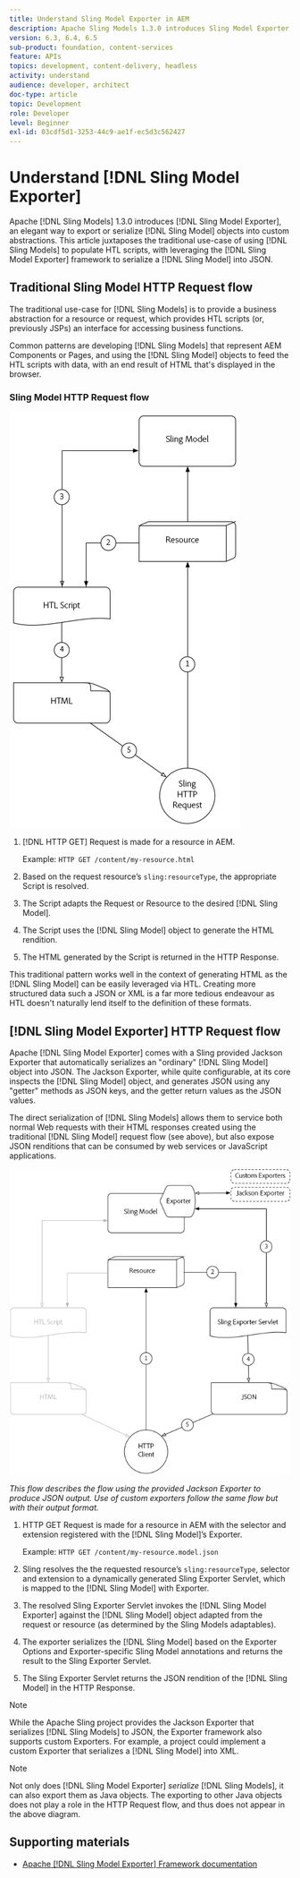 ```yaml
---
title: Understand Sling Model Exporter in AEM
description: Apache Sling Models 1.3.0 introduces Sling Model Exporter, an elegant way to export or serialize Sling Model objects into custom abstractions. This article juxtaposes the traditional use-case of using Sling Models to populate HTL scripts, with leveraging the Sling Model Exporter framework to serialize a Sling Model into JSON.
version: 6.3, 6.4, 6.5
sub-product: foundation, content-services
feature: APIs
topics: development, content-delivery, headless
activity: understand
audience: developer, architect
doc-type: article
topic: Development
role: Developer
level: Beginner
exl-id: 03cdf5d1-3253-44c9-ae1f-ec5d3c562427
---
```

# Understand [!DNL Sling Model Exporter]

Apache [!DNL Sling Models] 1.3.0 introduces [!DNL Sling Model Exporter], an elegant way to export or serialize [!DNL Sling Model] objects into custom abstractions. This article juxtaposes the traditional use-case of using [!DNL Sling Models] to populate HTL scripts, with leveraging the [!DNL Sling Model Exporter] framework to serialize a [!DNL Sling Model] into JSON.

## Traditional Sling Model HTTP Request flow

The traditional use-case for [!DNL Sling Models] is to provide a business abstraction for a resource or request, which provides HTL scripts (or, previously JSPs) an interface for accessing business functions.

Common patterns are developing [!DNL Sling Models] that represent AEM Components or Pages, and using the [!DNL Sling Model] objects to feed the HTL scripts with data, with an end result of HTML that's displayed in the browser.

### Sling Model HTTP Request flow

![Sling Model Request Flow](./assets/understand-sling-model-exporter/sling-model-request-flow.png)

1. [!DNL HTTP GET] Request is made for a resource in AEM.

   Example: `HTTP GET /content/my-resource.html`

1. Based on the request resource’s `sling:resourceType`, the appropriate Script is resolved.  

1. The Script adapts the Request or Resource to the desired [!DNL Sling Model].  

1. The Script uses the [!DNL Sling Model] object to generate the HTML rendition.  

1. The HTML generated by the Script is returned in the HTTP Response.

This traditional pattern works well in the context of generating HTML as the [!DNL Sling Model] can be easily leveraged via HTL. Creating more structured data such a JSON or XML is a far more tedious endeavour as HTL doesn't naturally lend itself to the definition of these formats.

## [!DNL Sling Model Exporter] HTTP Request flow

Apache [!DNL Sling Model Exporter] comes with a Sling provided Jackson Exporter that automatically serializes an "ordinary" [!DNL Sling Model] object into JSON. The Jackson Exporter, while quite configurable, at its core inspects the [!DNL Sling Model] object, and generates JSON using any "getter" methods as JSON keys, and the getter return values as the JSON values.

The direct serialization of [!DNL Sling Models] allows them to service both normal Web requests with their HTML responses created using the traditional [!DNL Sling Model] request flow (see above), but also expose JSON renditions that can be consumed by web services or JavaScript applications.

![Sling Model Exporter HTTP Request flow](./assets/understand-sling-model-exporter/sling-model-exporter-request-flow.png)

*This flow describes the flow using the provided Jackson Exporter to produce JSON output. Use of custom exporters follow the same flow but with their output format.*

1. HTTP GET Request is made for a resource in AEM with the selector and extension registered with the [!DNL Sling Model]’s Exporter.

   Example: `HTTP GET /content/my-resource.model.json`

1. Sling resolves the the requested resource’s `sling:resourceType`, selector and extension to a dynamically generated Sling Exporter Servlet, which is mapped to the [!DNL Sling Model] with Exporter.  
1. The resolved Sling Exporter Servlet invokes the [!DNL Sling Model Exporter] against the [!DNL Sling Model] object adapted from the request or resource (as determined by the Sling Models adaptables).
1. The exporter serializes the [!DNL Sling Model] based on the Exporter Options and Exporter-specific Sling Model annotations and returns the result to the Sling Exporter Servlet.
1. The Sling Exporter Servlet returns the JSON rendition of the [!DNL Sling Model] in the HTTP Response.

>[!NOTE]
>
>While the Apache Sling project provides the Jackson Exporter that serializes [!DNL Sling Models] to JSON, the Exporter framework also supports custom Exporters. For example, a project could implement a custom Exporter that serializes a [!DNL Sling Model] into XML.

>[!NOTE]
>
>Not only does [!DNL Sling Model Exporter] *serialize* [!DNL Sling Models], it can also export them as Java objects. The exporting to other Java objects does not play a role in the HTTP Request flow, and thus does not appear in the above diagram.

## Supporting materials

* [Apache [!DNL Sling Model Exporter] Framework documentation](https://sling.apache.org/documentation/bundles/models.html#exporter-framework-since-130)
